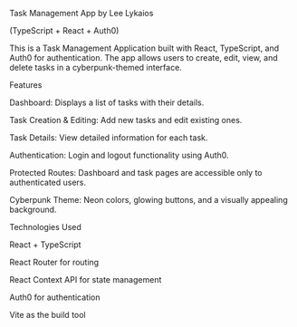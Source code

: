 Task Management App by Lee Lykaios

(TypeScript + React + Auth0)

This is a Task Management Application built with React, TypeScript, and Auth0 for authentication. The app allows users to create, edit, view, and delete tasks in a cyberpunk-themed interface.

Features

Dashboard: Displays a list of tasks with their details.

Task Creation & Editing: Add new tasks and edit existing ones.

Task Details: View detailed information for each task.

Authentication: Login and logout functionality using Auth0.

Protected Routes: Dashboard and task pages are accessible only to authenticated users.

Cyberpunk Theme: Neon colors, glowing buttons, and a visually appealing background.

Technologies Used

React + TypeScript

React Router for routing

React Context API for state management

Auth0 for authentication

Vite as the build tool
